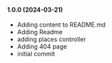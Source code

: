 #### 1.0.0 (2024-03-21)

- Adding content to README.md
- Adding Readme
- adding places controller
- Adding 404 page
- initial commit
